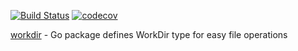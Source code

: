 [![Build Status](https://travis-ci.org/gregoryv/workdir.svg?branch=master)](https://travis-ci.org/gregoryv/workdir)
[![codecov](https://codecov.io/gh/gregoryv/workdir/branch/master/graph/badge.svg)](https://codecov.io/gh/gregoryv/workdir)


[workdir](https://godoc.org/github.com/gregoryv/workdir) - Go package defines WorkDir type for easy file operations
